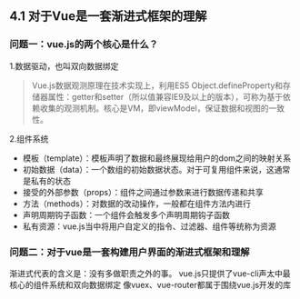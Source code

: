 ## 4.1 对于Vue是一套渐进式框架的理解

### 问题一：vue.js的两个核心是什么？
1.数据驱动，也叫双向数据绑定
> Vue.js数据观测原理在技术实现上，利用ES5 Object.defineProperty和存储器属性：getter和setter（所以值兼容IE9及以上的版本），可称为基于依赖收集的观测机制。核心是VM，即viewModel，保证数据和视图的一致性。

2.组件系统
* 模板（template）：模板声明了数据和最终展现给用户的dom之间的映射关系
* 初始数据（data）：一个数组的初始数据状态。对于可复用组件来说，这通常是私有的状态
* 接受的外部参数（props）：组件之间通过参数来进行数据传递和共享
* 方法（methods）：对数据的改动操作，一般都在组件方法内进行
* 声明周期钩子函数：一个组件会触发多个声明周期钩子函数
* 私有资源：vue.js当中将用户自定义的指令、过滤器、组件等统称为资源

### 问题二：对于vue是一套构建用户界面的渐进式框架和理解
渐进式代表的含义是：没有多做职责之外的事。
vue.js只提供了vue-cli声太中最核心的组件系统和双向数据绑定
像vuex、vue-router都属于围绕vue.js开发的库
